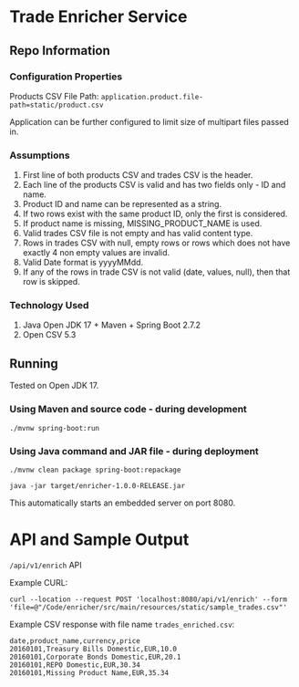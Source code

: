 Trade Enricher Service
====================

Repo Information
---------

### Configuration Properties

Products CSV File Path: `application.product.file-path=static/product.csv`

Application can be further configured to limit size of multipart files passed in.

### Assumptions

1. First line of both products CSV and trades CSV is the header.
2. Each line of the products CSV is valid and has two fields only - ID and name.
3. Product ID and name can be represented as a string.
4. If two rows exist with the same product ID, only the first is considered.
5. If product name is missing, MISSING_PRODUCT_NAME is used.
6. Valid trades CSV file is not empty and has valid content type.
7. Rows in trades CSV with null, empty rows or rows which does not have exactly 4 non empty values
   are invalid.
8. Valid Date format is yyyyMMdd.
9. If any of the rows in trade CSV is not valid (date, values, null), then that row is skipped.

### Technology Used

1. Java Open JDK 17 + Maven + Spring Boot 2.7.2
2. Open CSV 5.3

Running
---------------------
Tested on Open JDK 17.

### Using Maven and source code - during development

	./mvnw spring-boot:run  

### Using Java command and JAR file - during deployment

    ./mvnw clean package spring-boot:repackage

	java -jar target/enricher-1.0.0-RELEASE.jar

This automatically starts an embedded server on port 8080.

# API and Sample Output

`/api/v1/enrich` API

Example CURL:

```
curl --location --request POST 'localhost:8080/api/v1/enrich' --form 'file=@"/Code/enricher/src/main/resources/static/sample_trades.csv"'
```

Example CSV response with file name `trades_enriched.csv`:

```
date,product_name,currency,price
20160101,Treasury Bills Domestic,EUR,10.0
20160101,Corporate Bonds Domestic,EUR,20.1
20160101,REPO Domestic,EUR,30.34
20160101,Missing Product Name,EUR,35.34
```
